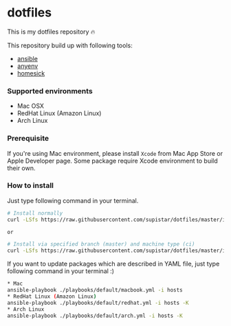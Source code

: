 # dotfiles

This is my dotfiles repository :fire:

This repository build up with following tools:
- [ansible](http://www.ansible.com/home)
- [anyenv](https://github.com/riywo/anyenv)
- [homesick](https://github.com/technicalpickles/homesick)

### Supported environments

- Mac OSX
- RedHat Linux (Amazon Linux)
- Arch Linux

### Prerequisite

If you're using Mac environment, please install `Xcode` from Mac App Store or Apple Developer page.
Some package require Xcode environment to build their own.

### How to install

Just type following command in your terminal.
```bash
# Install normally
curl -LSfs https://raw.githubusercontent.com/supistar/dotfiles/master/install.sh | bash

or

# Install via specified branch (master) and machine type (ci)
curl -LSfs https://raw.githubusercontent.com/supistar/dotfiles/master/install.sh | xargs -I % bash % master ci
```

If you want to update packages which are described in YAML file, just type following command in your terminal :)
```bash
* Mac
ansible-playbook ./playbooks/default/macbook.yml -i hosts
* RedHat Linux (Amazon Linux)
ansible-playbook ./playbooks/default/redhat.yml -i hosts -K
* Arch Linux
ansible-playbook ./playbooks/default/arch.yml -i hosts -K
```

